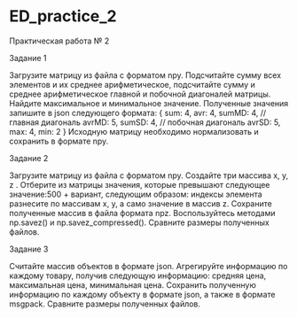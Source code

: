 # ED_practice_2

Практическая работа № 2 

Задание 1 

Загрузите матрицу из файла с форматом npy. Подсчитайте сумму всех элементов и их среднее арифметическое, подсчитайте сумму и среднее арифметическое главной и побочной диагоналей матрицы. Найдите максимальное и минимальное значение. Полученные значения запишите в json следующего формата: 
{ 
    sum: 4, 
    avr: 4, 
    sumMD: 4, // главная диагональ 
    avrMD: 5, 
    sumSD: 4, // побочная диагональ 
    avrSD: 5, 
    max: 4, 
    min: 2 
} 
Исходную матрицу необходимо нормализовать и сохранить в формате npy.  

 
Задание 2 

Загрузите матрицу из файла с форматом npy. Создайте три массива x, y, z . Отберите из матрицы значения, которые превышают следующее значение:500 + вариант, следующим образом: индексы элемента разнесите по массивам x, y, а само значение в массив z. Сохраните полученные массив в файла формата npz. Воспользуйтесь методами np.savez() и np.savez_compressed(). Сравните размеры полученных файлов.  


Задание 3  

Считайте массив объектов в формате json. Агрегируйте информацию по каждому товару, получив следующую информацию: средняя цена, максимальная цена, минимальная цена. Сохранить полученную информацию по каждому объекту в формате json, а также в формате msgpack. Сравните размеры полученных файлов. 

 
